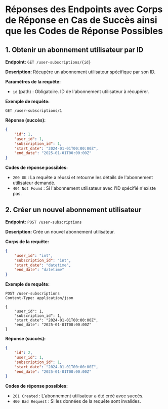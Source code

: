 # Réponses des Endpoints avec Corps de Réponse en Cas de Succès ainsi que les Codes de Réponse Possibles


## 1. Obtenir un abonnement utilisateur par ID
**Endpoint:** `GET /user-subscriptions/{id}`

**Description:** Récupère un abonnement utilisateur spécifique par son ID.

**Paramètres de la requête:**
- `id` (path) : Obligatoire. ID de l'abonnement utilisateur à récupérer.

**Exemple de requête:**
```
GET /user-subscriptions/1
```

**Réponse (succès):**
```json
{
    "id": 1,
    "user_id": 1,
    "subscription_id": 1,
    "start_date": "2024-01-01T00:00:00Z",
    "end_date": "2025-01-01T00:00:00Z"
}
```

**Codes de réponse possibles:**
- `200 OK` : La requête a réussi et retourne les détails de l'abonnement utilisateur demandé.
- `404 Not Found` : Si l'abonnement utilisateur avec l'ID spécifié n'existe pas.

## 2. Créer un nouvel abonnement utilisateur
**Endpoint:** `POST /user-subscriptions`

**Description:** Crée un nouvel abonnement utilisateur.

**Corps de la requête:**
```json
{
    "user_id": "int",
    "subscription_id": "int",
    "start_date": "datetime",
    "end_date": "datetime"
}
```

**Exemple de requête:**
```
POST /user-subscriptions
Content-Type: application/json

{
    "user_id": 1,
    "subscription_id": 1,
    "start_date": "2024-01-01T00:00:00Z",
    "end_date": "2025-01-01T00:00:00Z"
}
```

**Réponse (succès):**
```json
{
    "id": 2,
    "user_id": 1,
    "subscription_id": 1,
    "start_date": "2024-01-01T00:00:00Z",
    "end_date": "2025-01-01T00:00:00Z"
}
```

**Codes de réponse possibles:**
- `201 Created` : L'abonnement utilisateur a été créé avec succès.
- `400 Bad Request` : Si les données de la requête sont invalides.
